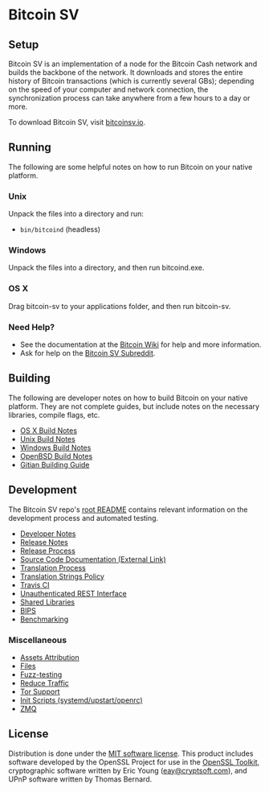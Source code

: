 Bitcoin SV
=====================

Setup
---------------------
Bitcoin SV is an implementation of a node for the Bitcoin Cash network and 
builds the backbone of the network. It downloads and stores the entire history of 
Bitcoin transactions (which is currently several GBs); depending on the speed of 
your computer and network connection, the synchronization process can take anywhere 
from a few hours to a day or more.

To download Bitcoin SV, visit [bitcoinsv.io](https://bitcoinsv.io/).

Running
---------------------
The following are some helpful notes on how to run Bitcoin on your native platform.

### Unix

Unpack the files into a directory and run:

- `bin/bitcoind` (headless)

### Windows

Unpack the files into a directory, and then run bitcoind.exe.

### OS X

Drag bitcoin-sv to your applications folder, and then run bitcoin-sv.

### Need Help?

* See the documentation at the [Bitcoin Wiki](https://en.bitcoin.it/wiki/Main_Page)
for help and more information.
* Ask for help on the [Bitcoin SV Subreddit](https://www.reddit.com/r/BitcoinSV/).

Building
---------------------
The following are developer notes on how to build Bitcoin on your native platform. They are not complete guides, but include notes on the necessary libraries, compile flags, etc.

- [OS X Build Notes](build-osx.md)
- [Unix Build Notes](build-unix.md)
- [Windows Build Notes](build-windows.md)
- [OpenBSD Build Notes](build-openbsd.md)
- [Gitian Building Guide](gitian-building.md)

Development
---------------------
The Bitcoin SV repo's [root README](/README.md) contains relevant information on the development process and automated testing.

- [Developer Notes](developer-notes.md)
- [Release Notes](release-notes.md)
- [Release Process](release-process.md)
- [Source Code Documentation (External Link)](https://dev.visucore.com/bitcoin/doxygen/)
- [Translation Process](translation_process.md)
- [Translation Strings Policy](translation_strings_policy.md)
- [Travis CI](travis-ci.md)
- [Unauthenticated REST Interface](REST-interface.md)
- [Shared Libraries](shared-libraries.md)
- [BIPS](bips.md)
- [Benchmarking](benchmarking.md)

### Miscellaneous
- [Assets Attribution](assets-attribution.md)
- [Files](files.md)
- [Fuzz-testing](fuzzing.md)
- [Reduce Traffic](reduce-traffic.md)
- [Tor Support](tor.md)
- [Init Scripts (systemd/upstart/openrc)](init.md)
- [ZMQ](zmq.md)

License
---------------------
Distribution is done under the [MIT software license](/COPYING).
This product includes software developed by the OpenSSL Project for use in the [OpenSSL Toolkit](https://www.openssl.org/), cryptographic software written by Eric Young ([eay@cryptsoft.com](mailto:eay@cryptsoft.com)), and UPnP software written by Thomas Bernard.
